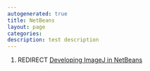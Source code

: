 ```yaml
---
autogenerated: true
title: NetBeans
layout: page
categories: 
description: test description
---
```


1.  REDIRECT [Developing ImageJ in NetBeans](Developing_ImageJ_in_NetBeans)
